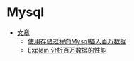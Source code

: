 # Mysql
- [文章]()
    - [使用存储过程向Mysql插入百万数据](./article/001-insert-million-data.md)
    - [Explain 分析百万数据的性能](./article/002-explain-million-data.md)
